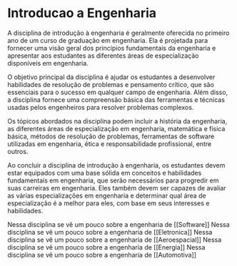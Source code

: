 # Introducao a Engenharia
A disciplina de introdução à engenharia é geralmente oferecida no primeiro ano de um curso de graduação em engenharia. Ela é projetada para fornecer uma visão geral dos princípios fundamentais da engenharia e apresentar aos estudantes as diferentes áreas de especialização disponíveis em engenharia.

O objetivo principal da disciplina é ajudar os estudantes a desenvolver habilidades de resolução de problemas e pensamento crítico, que são essenciais para o sucesso em qualquer campo de engenharia. Além disso, a disciplina fornece uma compreensão básica das ferramentas e técnicas usadas pelos engenheiros para resolver problemas complexos.

Os tópicos abordados na disciplina podem incluir a história da engenharia, as diferentes áreas de especialização em engenharia, matemática e física básica, métodos de resolução de problemas, ferramentas de software utilizadas em engenharia, ética e responsabilidade profissional, entre outros.

Ao concluir a disciplina de introdução à engenharia, os estudantes devem estar equipados com uma base sólida em conceitos e habilidades fundamentais em engenharia, que serão necessários para progredir em suas carreiras em engenharia. Eles também devem ser capazes de avaliar as várias especializações em engenharia e determinar qual área de especialização é a melhor para eles, com base em seus interesses e habilidades.

Nessa disciplina se vê um pouco sobre a engenharia de [[Software]]
Nessa disciplina se vê um pouco sobre a engenharia de [[Eletronica]]
Nessa disciplina se vê um pouco sobre a engenharia de [[Aeroespacial]]
Nessa disciplina se vê um pouco sobre a engenharia de [[Energia]]
Nessa disciplina se vê um pouco sobre a engenharia de [[Automotiva]]
